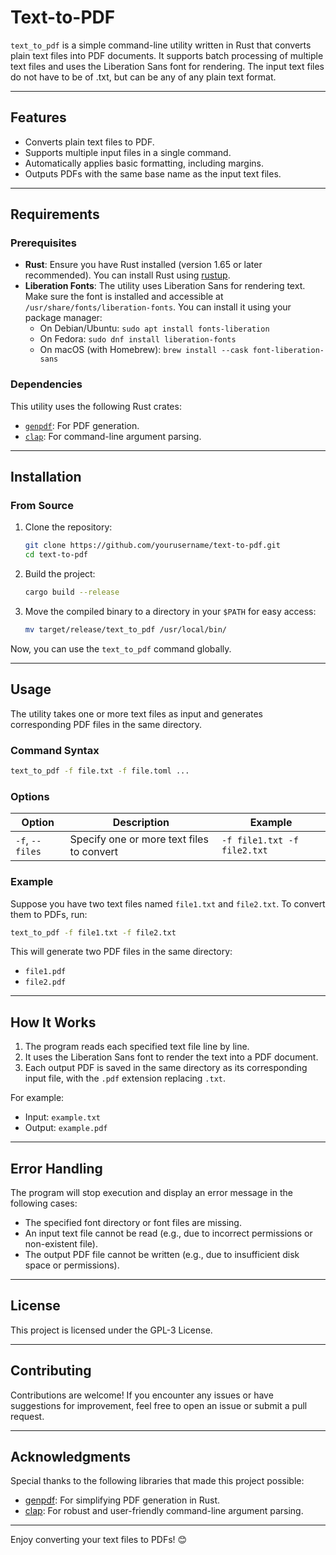 # Text-to-PDF

`text_to_pdf` is a simple command-line utility written in Rust that converts plain text files into PDF documents. It supports batch processing of multiple text files and uses the Liberation Sans font for rendering. The input text files do not have to be of .txt, but can be any of any plain text format.

---

## Features

- Converts plain text files to PDF.
- Supports multiple input files in a single command.
- Automatically applies basic formatting, including margins.
- Outputs PDFs with the same base name as the input text files.

---

## Requirements

### Prerequisites
- **Rust**: Ensure you have Rust installed (version 1.65 or later recommended). You can install Rust using [rustup](https://rustup.rs/).
- **Liberation Fonts**: The utility uses Liberation Sans for rendering text. Make sure the font is installed and accessible at `/usr/share/fonts/liberation-fonts`. You can install it using your package manager:
  - On Debian/Ubuntu: `sudo apt install fonts-liberation`
  - On Fedora: `sudo dnf install liberation-fonts`
  - On macOS (with Homebrew): `brew install --cask font-liberation-sans`

### Dependencies
This utility uses the following Rust crates:
- [`genpdf`](https://docs.rs/genpdf): For PDF generation.
- [`clap`](https://docs.rs/clap): For command-line argument parsing.

---

## Installation

### From Source
1. Clone the repository:
   ```bash
   git clone https://github.com/yourusername/text-to-pdf.git
   cd text-to-pdf
   ```

2. Build the project:
   ```bash
   cargo build --release
   ```

3. Move the compiled binary to a directory in your `$PATH` for easy access:
   ```bash
   mv target/release/text_to_pdf /usr/local/bin/
   ```

Now, you can use the `text_to_pdf` command globally.

---

## Usage

The utility takes one or more text files as input and generates corresponding PDF files in the same directory.

### Command Syntax
```bash
text_to_pdf -f file.txt -f file.toml ...
```

### Options

| Option         | Description                                | Example                                  |
|----------------|--------------------------------------------|------------------------------------------|
| `-f`, `--files` | Specify one or more text files to convert | `-f file1.txt -f file2.txt`             |

### Example

Suppose you have two text files named `file1.txt` and `file2.txt`. To convert them to PDFs, run:

```bash
text_to_pdf -f file1.txt -f file2.txt
```

This will generate two PDF files in the same directory:
- `file1.pdf`
- `file2.pdf`

---

## How It Works

1. The program reads each specified text file line by line.
2. It uses the Liberation Sans font to render the text into a PDF document.
3. Each output PDF is saved in the same directory as its corresponding input file, with the `.pdf` extension replacing `.txt`.

For example:
- Input: `example.txt`
- Output: `example.pdf`

---

## Error Handling

The program will stop execution and display an error message in the following cases:
- The specified font directory or font files are missing.
- An input text file cannot be read (e.g., due to incorrect permissions or non-existent file).
- The output PDF file cannot be written (e.g., due to insufficient disk space or permissions).

---

## License

This project is licensed under the GPL-3 License.

---

## Contributing

Contributions are welcome! If you encounter any issues or have suggestions for improvement, feel free to open an issue or submit a pull request.

---

## Acknowledgments

Special thanks to the following libraries that made this project possible:
- [genpdf](https://docs.rs/genpdf): For simplifying PDF generation in Rust.
- [clap](https://docs.rs/clap): For robust and user-friendly command-line argument parsing.

---

Enjoy converting your text files to PDFs! 😊